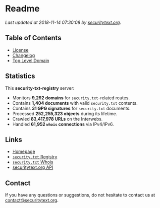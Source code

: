 # Readme

_Last updated at 2018-11-14 07:30:08 by [securitytext.org](https://securitytext.org)._

## Table of Contents

* [License](LICENSE.md)
* [Changelog](CHANGELOG.md)
* [Top Level Domain](TLD.md)

## Statistics

This **security-txt-registry** server:

* Monitors **9,292 domains** for `security.txt`-related routes.
* Contains **1,404 documents** with valid `security.txt` contents.
* Contains **31 GPG signatures** for `security.txt` documents.
* Processed **252,255,323 objects** during its lifetime.
* Crawled **83,417,978 URLs** on the Interwebs.
* Handled **61,952 `whois` connections** via IPv4/IPv6.

## Links

* [Homepage](https://securitytext.org)
* [`security.txt` Registry](https://registry.securitytext.org)
* [`security.txt` Whois](https://whois.securitytext.org)
* [securitytext.org API](https://registry.securitytext.org)

## Contact

If you have any questions or suggestions, do not hesitate to contact us at contact@securitytext.org.
